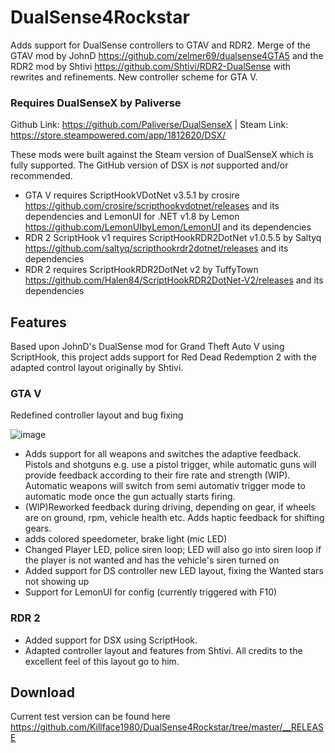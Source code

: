 # DualSense4Rockstar

Adds support for DualSense controllers to GTAV and RDR2.
Merge of the GTAV mod by JohnD https://github.com/zelmer69/dualsense4GTA5 and the RDR2 mod by Shtivi https://github.com/Shtivi/RDR2-DualSense
 with rewrites and refinements.
New controller scheme for GTA V.

### Requires DualSenseX by Paliverse
Github Link: https://github.com/Paliverse/DualSenseX | Steam Link:  https://store.steampowered.com/app/1812620/DSX/

These mods were built against the Steam version of DualSenseX which is fully supported. The GitHub version of DSX is *not* supported and/or recommended.

- GTA V requires ScriptHookVDotNet v3.5.1 by crosire https://github.com/crosire/scripthookvdotnet/releases and its dependencies and LemonUI for .NET v1.8 by Lemon https://github.com/LemonUIbyLemon/LemonUI and its dependencies
- RDR 2 ScriptHook v1 requires ScriptHookRDR2DotNet v1.0.5.5 by Saltyq https://github.com/saltyq/scripthookrdr2dotnet/releases and its dependencies
- RDR 2 requires ScriptHookRDR2DotNet v2 by TuffyTown https://github.com/Halen84/ScriptHookRDR2DotNet-V2/releases and its dependencies


## Features
Based upon JohnD's DualSense mod for Grand Theft Auto V using ScriptHook, this project adds support for Red Dead Redemption 2 with the adapted control layout originally by Shtivi.

### GTA V
Redefined controller layout and bug fixing

![image](https://user-images.githubusercontent.com/16738568/190234195-d3b623f1-ab29-48db-b357-997e5ba13d5f.png)

- Adds support for all weapons and switches the adaptive feedback. Pistols and shotguns e.g. use a pistol trigger, while automatic guns will provide feedback according to their fire rate and strength (WIP). Automatic weapons will switch from semi automativ trigger mode to automatic mode once the gun actually starts firing.
- (WIP)Reworked feedback during driving, depending on gear, if wheels are on ground, rpm, vehicle health etc. Adds haptic feedback for shifting gears.
- adds colored speedometer, brake light (mic LED)
- Changed Player LED, police siren loop; LED will also go into siren loop if the player is not wanted and has the vehicle's siren turned on
- Added support for DS controller new LED layout, fixing the Wanted stars not showing up
- Support for LemonUI for config (currently triggered with F10)

### RDR 2
- Added support for DSX using ScriptHook.
- Adapted controller layout and features from Shtivi. All credits to the excellent feel of this layout go to him.

## Download
Current test version can be found here
https://github.com/Killface1980/DualSense4Rockstar/tree/master/__RELEASE
